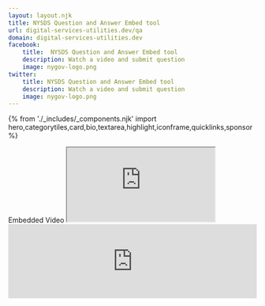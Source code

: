 ```yaml
---
layout: layout.njk
title: NYSDS Question and Answer Embed tool
url: digital-services-utilities.dev/qa
domain: digital-services-utilities.dev
facebook:
    title:  NYSDS Question and Answer Embed tool
    description: Watch a video and submit question
    image: nygov-logo.png
twitter:
    title: NYSDS Question and Answer Embed tool
    description: Watch a video and submit question
    image: nygov-logo.png
---
```

{% from './_includes/_components.njk' import hero,categorytiles,card,bio,textarea,highlight,iconframe,quicklinks,sponsor  %}

<section class="flex flex-col items-center w-full my-4 ">
<div class="w-full flex justify-center"> 
<span class="sr-only"> Embedded Video </span>
<iframe src="https://players.brightcove.net/2886492229001/default_default/index.html?videoId=6193806616001"
  allowfullscreen=""
  allow="encrypted-media"
  class="w-full  lg:max-w-3xl h-[281px] md:h-[450px]"
  ></iframe>
</div>

<div class="w-full">
<iframe src="https://docs.google.com/forms/d/e/1FAIpQLSfzkI-5cgApHbpLD1vGpGvbm6SD2KFGDxHQ3WotJpOWsBKZhA/viewform?embedded=true" width="100%" frameborder="0" marginheight="0" marginwidth="0" 
class="h-[600px] md:h-[500px]"
>Loading…</iframe>
</div>
</section>